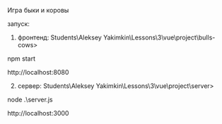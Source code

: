 Игра быки и коровы

запуск:

1. фронтенд:
Students\Aleksey Yakimkin\Lessons\3\vue\project\bulls-cows> 

npm start

http://localhost:8080

2. сервер:
Students\Aleksey Yakimkin\Lessons\3\vue\project\server> 

node .\server.js

http://localhost:3000

